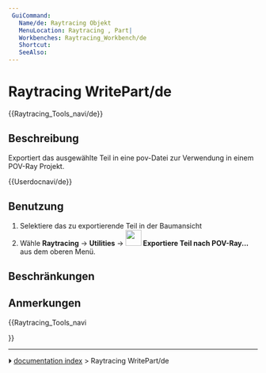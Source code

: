 ```yaml
---
 GuiCommand:
   Name/de: Raytracing Objekt 
   MenuLocation: Raytracing , Part‏‎|
   Workbenches: Raytracing_Workbench/de
   Shortcut: 
   SeeAlso: 
---
```


# Raytracing WritePart/de


</div>

 {{Raytracing_Tools_navi/de}}


<div class="mw-translate-fuzzy">

## Beschreibung

Exportiert das ausgewählte Teil in eine pov-Datei zur Verwendung in einem POV-Ray Projekt.


</div>

 {{Userdocnavi/de}}


<div class="mw-translate-fuzzy">

## Benutzung

1.  Selektiere das zu exportierende Teil in der Baumansicht
2.  Wähle **Raytracing** → **Utilities** → **<img src="images/Raytracing_WritePart.svg" width=32px> Exportiere Teil nach POV-Ray...** aus dem oberen Menü.


</div>



## Beschränkungen



## Anmerkungen


<div class="mw-translate-fuzzy">





</div>


{{Raytracing_Tools_navi

}}



---
⏵ [documentation index](../README.md) > Raytracing WritePart/de
